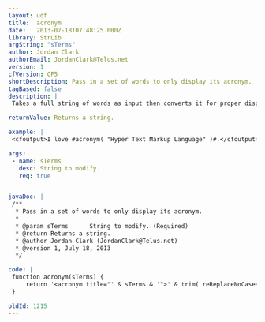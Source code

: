```yaml
---
layout: udf
title:  acronym
date:   2013-07-18T07:48:25.000Z
library: StrLib
argString: "sTerms"
author: Jordan Clark
authorEmail: JordanClark@Telus.net
version: 1
cfVersion: CF5
shortDescription: Pass in a set of words to only display its acronym.
tagBased: false
description: |
 Takes a full string of words as input then converts it for proper display in the html &lt;acronym&gt; tag. That way you see the acronym but in most browsers you can put your mouse over the acronym to display its full meaning. I often see acronyms used in Blogs.

returnValue: Returns a string.

example: |
 <cfoutput>I love #acronym( "Hyper Text Markup Language" )#.</cfoutput>

args:
 - name: sTerms
   desc: String to modify.
   req: true


javaDoc: |
 /**
  * Pass in a set of words to only display its acronym.
  * 
  * @param sTerms      String to modify. (Required)
  * @return Returns a string. 
  * @author Jordan Clark (JordanClark@Telus.net) 
  * @version 1, July 18, 2013 
  */

code: |
 function acronym(sTerms) {
     return '<acronym title="' & sTerms & '">' & trim( reReplaceNoCase( " " & sTerms & " ", "(\w)\w+\s", "\1", "all" ) ) & '</acronym>';
 }

oldId: 1215
---
```


